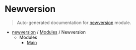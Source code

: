 # Newversion

> Auto-generated documentation for [newversion](https://github.com/vemel/newversion/blob/master/newversion/__init__.py) module.

- [newversion](../README.md#newversion---semver-helpers-for-pep440) / [Modules](../MODULES.md#newversion-modules) / Newversion
    - Modules
        - [Main](main.md#main)
